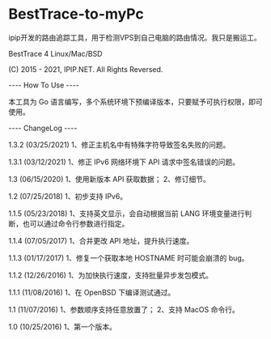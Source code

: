 # BestTrace-to-myPc
ipip开发的路由追踪工具，用于检测VPS到自己电脑的路由情况。我只是搬运工。


BestTrace 4 Linux/Mac/BSD

(C) 2015 - 2021, IPIP.NET. All Rights Reversed.

---- How To Use ----

本工具为 Go 语言编写，多个系统环境下预编译版本，只要赋予可执行权限，即可使用。

---- ChangeLog ----

1.3.2 (03/25/2021)
  1、修正主机名中有特殊字符导致签名失败的问题。

1.3.1 (03/12/2021)
  1、修正 IPv6 网络环境下 API 请求中签名错误的问题。

1.3 (06/15/2020)
  1、使用新版本 API 获取数据；
  2、修订细节。

1.2 (07/25/2018)
  1、初步支持 IPv6。

1.1.5 (05/23/2018)
  1、支持英文显示，会自动根据当前 LANG 环境变量进行判断，也可以通过命令行参数进行指定。

1.1.4 (07/05/2017)
  1、合并更改 API 地址，提升执行速度。

1.1.3 (01/17/2017)
  1、修复一个获取本地 HOSTNAME 时可能会崩溃的 bug。

1.1.2 (12/26/2016)
  1、为加快执行速度，支持批量异步发包模式。

1.1.1 (11/08/2016)
  1、在 OpenBSD 下编译测试通过。

1.1 (11/07/2016)
  1、参数顺序支持任意放置了；
  2、支持 MacOS 命令行。

1.0 (10/25/2016)
  1、第一个版本。
